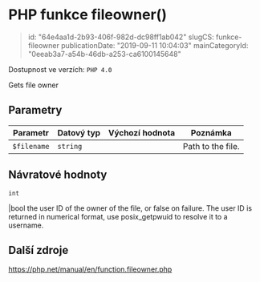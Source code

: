 PHP funkce fileowner()
======================

> id: "64e4aa1d-2b93-406f-982d-dc98ff1ab042"
> slugCS: funkce-fileowner
> publicationDate: "2019-09-11 10:04:03"
> mainCategoryId: "0eeab3a7-a54b-46db-a253-ca6100145648"

Dostupnost ve verzích: `PHP 4.0`

Gets file owner


Parametry
--------------

| Parametr | Datový typ | Výchozí hodnota | Poznámka |
|-----|-----|-----|-----|
| `$filename` | `string` |  | Path to the file. |


Návratové hodnoty
----------------

`int`

|bool the user ID of the owner of the file, or false on failure.
The user ID is returned in numerical format, use
posix_getpwuid to resolve it to a username.

Další zdroje
------------

https://php.net/manual/en/function.fileowner.php
